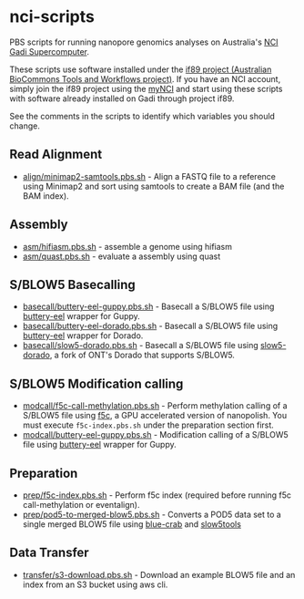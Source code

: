 # nci-scripts

PBS scripts for running nanopore genomics analyses on Australia's [NCI Gadi Supercomputer](https://nci.org.au/our-systems/hpc-systems).

These scripts use software installed under the [if89 project (Australian BioCommons Tools and Workflows project)](https://australianbiocommons.github.io/ables/if89/).  If you have an NCI account, simply join the if89 project using the [myNCI](https://my.nci.org.au/mancini/login?next=/mancini/) and start using these scripts with software already installed on Gadi through project if89.

See the comments in the scripts to identify which variables you should change.

## Read Alignment

- [align/minimap2-samtools.pbs.sh](align/minimap2-samtools.pbs.sh) - Align a FASTQ file to a reference using Minimap2 and sort using samtools to create a BAM file (and the BAM index).

## Assembly

- [asm/hifiasm.pbs.sh](asm/hifiasm.pbs.sh) - assemble a genome using hifiasm
- [asm/quast.pbs.sh](asm/quast.pbs.sh) - evaluate a assembly using quast

## S/BLOW5 Basecalling

- [basecall/buttery-eel-guppy.pbs.sh](basecall/buttery-eel-guppy.pbs.sh) - Basecall a S/BLOW5 file using [buttery-eel](https://github.com/Psy-Fer/buttery-eel) wrapper for Guppy.
- [basecall/buttery-eel-dorado.pbs.sh](basecall/buttery-eel-dorado.pbs.sh) - Basecall a S/BLOW5 file using [buttery-eel](https://github.com/Psy-Fer/buttery-eel) wrapper for Dorado.
- [basecall/slow5-dorado.pbs.sh](basecall/slow5-dorado.pbs.sh) - Basecall a S/BLOW5 file using [slow5-dorado](https://github.com/hiruna72/slow5-dorado/releases/), a fork of ONT's Dorado that supports S/BLOW5.

## S/BLOW5 Modification calling

- [modcall/f5c-call-methylation.pbs.sh](modcall/f5c-call-methylation.pbs.sh) - Perform methylation calling of a S/BLOW5 file using [f5c](https://github.com/hasindu2008/f5c/), a GPU accelerated version of nanopolish. You must execute `f5c-index.pbs.sh` under the preparation section first.
- [modcall/buttery-eel-guppy.pbs.sh](modcall/buttery-eel-guppy.pbs.sh) - Modification calling of a S/BLOW5 file using [buttery-eel](https://github.com/Psy-Fer/buttery-eel) wrapper for Guppy.


## Preparation

- [prep/f5c-index.pbs.sh](prep/f5c-index.pbs.sh) - Perform f5c index (required before running f5c call-methylation or eventalign).
- [prep/pod5-to-merged-blow5.pbs.sh](prep/pod5-to-merged-blow5.pbs.sh) - Converts a POD5 data set to a single merged BLOW5 file using [blue-crab](https://github.com/Psy-Fer/blue-crab) and [slow5tools](https://github.com/hasindu2008/slow5tools)

## Data Transfer

- [transfer/s3-download.pbs.sh](transfer/s3-download.pbs.sh) - Download an example BLOW5 file and an index from an S3 bucket using aws cli.
